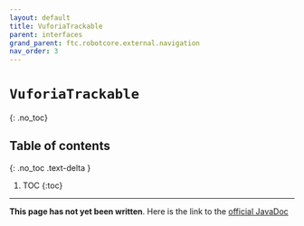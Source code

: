 ```yaml
---
layout: default
title: VuforiaTrackable
parent: interfaces
grand_parent: ftc.robotcore.external.navigation
nav_order: 3
---
```

# `VuforiaTrackable`
{: .no_toc}

## Table of contents
{: .no_toc .text-delta }

1. TOC
{:toc}
---
**This page has not yet been written**. Here is the link to the [official JavaDoc](https://ftctechnh.github.io/ftc_app/doc/javadoc/org/firstinspires/ftc/robotcore/external/navigation/VuforiaTrackable.html)
        
